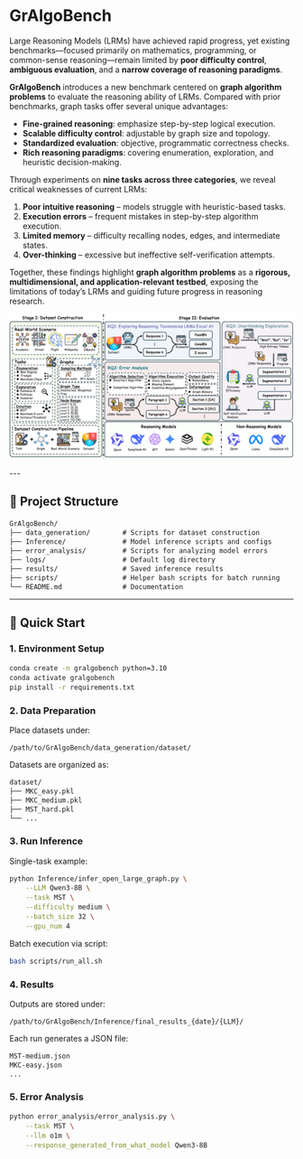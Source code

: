 

# GrAlgoBench

Large Reasoning Models (LRMs) have achieved rapid progress, yet existing benchmarks—focused primarily on mathematics, programming, or common-sense reasoning—remain limited by **poor difficulty control**, **ambiguous evaluation**, and a **narrow coverage of reasoning paradigms**.  

**GrAlgoBench** introduces a new benchmark centered on **graph algorithm problems** to evaluate the reasoning ability of LRMs. Compared with prior benchmarks, graph tasks offer several unique advantages:  

- **Fine-grained reasoning**: emphasize step-by-step logical execution.  
- **Scalable difficulty control**: adjustable by graph size and topology.  
- **Standardized evaluation**: objective, programmatic correctness checks.  
- **Rich reasoning paradigms**: covering enumeration, exploration, and heuristic decision-making.  

Through experiments on **nine tasks across three categories**, we reveal critical weaknesses of current LRMs:  

1. **Poor intuitive reasoning** – models struggle with heuristic-based tasks.  
2. **Execution errors** – frequent mistakes in step-by-step algorithm execution.  
3. **Limited memory** – difficulty recalling nodes, edges, and intermediate states.  
4. **Over-thinking** – excessive but ineffective self-verification attempts.  

Together, these findings highlight **graph algorithm problems** as a **rigorous, multidimensional, and application-relevant testbed**, exposing the limitations of today’s LRMs and guiding future progress in reasoning research.  

<p align="center">
  <img src="main_graph.pdf" alt="GrAlgoBench Overview" width="600">
</p>
---

## 📂 Project Structure

```
GrAlgoBench/
├── data_generation/        # Scripts for dataset construction
├── Inference/              # Model inference scripts and configs
├── error_analysis/         # Scripts for analyzing model errors
├── logs/                   # Default log directory
├── results/                # Saved inference results
├── scripts/                # Helper bash scripts for batch running
└── README.md               # Documentation
```

---

## 🚀 Quick Start

### 1. Environment Setup
```bash
conda create -n gralgobench python=3.10
conda activate gralgobench
pip install -r requirements.txt
```

### 2. Data Preparation
Place datasets under:
```
/path/to/GrAlgoBench/data_generation/dataset/
```

Datasets are organized as:
```
dataset/
├── MKC_easy.pkl
├── MKC_medium.pkl
├── MST_hard.pkl
└── ...
```

### 3. Run Inference
Single-task example:
```bash
python Inference/infer_open_large_graph.py \
    --LLM Qwen3-8B \
    --task MST \
    --difficulty medium \
    --batch_size 32 \
    --gpu_num 4
```

Batch execution via script:
```bash
bash scripts/run_all.sh
```

### 4. Results
Outputs are stored under:
```
/path/to/GrAlgoBench/Inference/final_results_{date}/{LLM}/
```

Each run generates a JSON file:
```
MST-medium.json
MKC-easy.json
...
```

### 5. Error Analysis
```bash
python error_analysis/error_analysis.py \
    --task MST \
    --llm o1m \
    --response_generated_from_what_model Qwen3-8B
```

